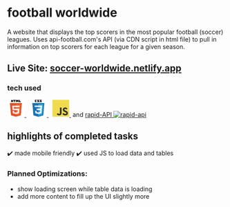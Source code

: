 # football worldwide
A website that displays the top scorers in the most popular football (soccer) leagues.
Uses api-football.com's API (via CDN script in html file) to pull in information on top scorers for each league for a given season.

## Live Site: <a href="https://soccer-worldwide.netlify.app/" target="_blank">soccer-worldwide.netlify.app</a>

### tech used
<a href="https://www.w3.org/html/" target="_blank" rel="noreferrer"> <img src="https://raw.githubusercontent.com/devicons/devicon/master/icons/html5/html5-original-wordmark.svg" alt="html5" width="40" height="40"/> </a>&nbsp; <a href="https://www.w3schools.com/css/" target="_blank" rel="noreferrer"> <img src="https://raw.githubusercontent.com/devicons/devicon/master/icons/css3/css3-original-wordmark.svg" alt="css3" width="40" height="40"/> </a> &nbsp;  <a href="https://developer.mozilla.org/en-US/docs/Web/JavaScript" target="_blank" rel="noreferrer"> <img src="https://raw.githubusercontent.com/devicons/devicon/master/icons/javascript/javascript-original.svg" alt="javascript" width="40" height="40"/> </a> &nbsp;and <a href="https://rapidapi.com/api-sports/api/api-football" target="_blank"> rapid-API <img src="https://i.ibb.co/9hddr8C/apir.png" alt="rapid-api" width="40" height="40"/></a> 

## highlights of completed tasks
✔️ made mobile friendly
✔️ used JS to load data and tables

### Planned Optimizations:
* show loading screen while table data is loading
* add more content to fill up the UI slightly more
